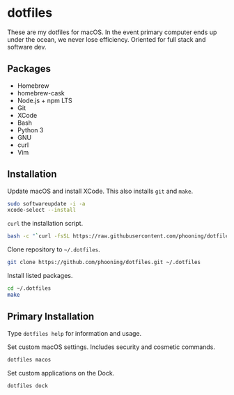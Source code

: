 # dotfiles

These are my dotfiles for macOS. In the event primary computer ends up under the ocean, we never lose efficiency. Oriented for full stack and software dev.

## Packages

- Homebrew
- homebrew-cask
- Node.js + npm LTS
- Git
- XCode
- Bash
- Python 3
- GNU
- curl
- Vim

## Installation

Update macOS and install XCode. This also installs `git` and `make`.

```bash
sudo softwareupdate -i -a
xcode-select --install
```

`curl` the installation script.

```bash
bash -c "`curl -fsSL https://raw.githubusercontent.com/phooning/dotfiles/master/remote-install.sh`"
```

Clone repository to `~/.dotfiles`. 

```bash
git clone https://github.com/phooning/dotfiles.git ~/.dotfiles
```

Install listed packages.

```bash
cd ~/.dotfiles
make
```

## Primary Installation

Type `dotfiles help` for information and usage.

Set custom macOS settings. Includes security and cosmetic commands.

```bash
dotfiles macos
```

Set custom applications on the Dock.

```bash
dotfiles dock
```

